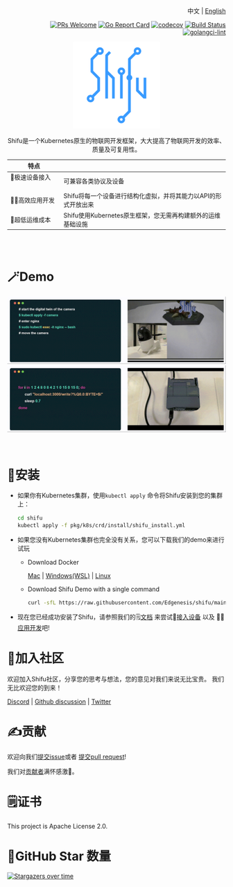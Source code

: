 <div align="right">

中文 | [English](README.md)

[![PRs Welcome](https://img.shields.io/badge/PRs-welcome-brightgreen.svg?style=flat&logo=github&color=2370ff&labelColor=454545)](http://makeapullrequest.com)
[![Go Report Card](https://goreportcard.com/badge/github.com/Edgenesis/shifu)](https://goreportcard.com/report/github.com/Edgenesis/shifu)
[![codecov](https://codecov.io/gh/Edgenesis/shifu/branch/main/graph/badge.svg?token=OX2UN22O3Z)](https://codecov.io/gh/Edgenesis/shifu)
[![Build Status](https://dev.azure.com/Edgenesis/shifu/_apis/build/status/shifu-build-muiltistage?branchName=main)](https://dev.azure.com/Edgenesis/shifu/_build/latest?definitionId=19&branchName=main)
[![golangci-lint](https://github.com/Edgenesis/shifu/actions/workflows/golangci-lint.yml/badge.svg)](https://github.com/Edgenesis/shifu/actions/workflows/golangci-lint.yml)

</div>

<div align="center">

<img width="200px" src="./img/shifu-logo.svg"></img>

Shifu是一个Kubernetes原生的物联网开发框架，大大提高了物联网开发的效率、质量及可复用性。


|特点|  |
|---|---|
|🔌极速设备接入 &nbsp;&nbsp;&nbsp;&nbsp;&nbsp;&nbsp;&nbsp;&nbsp;|可兼容各类协议及设备|
|👨‍💻高效应用开发|Shifu将每一个设备进行结构化虚拟，并将其能力以API的形式开放出来|
|🔧超低运维成本|Shifu使用Kubernetes原生框架，您无需再构建额外的运维基础设施|
</div>
<br/><br/>

# 🪄Demo
<div align="center">
<img width="800px" src="./img/demo-camera.gif"></img>
<img width="800px" src="./img/demo-plc.gif"></img>
</div>
<br/><br/>

# 🔧安装

- 如果你有Kubernetes集群，使用`kubectl apply` 命令将Shifu安装到您的集群上：

    ```sh
    cd shifu
    kubectl apply -f pkg/k8s/crd/install/shifu_install.yml
    ```

- 如果您没有Kubernetes集群也完全没有关系，您可以下载我们的demo来进行试玩
  - Download Docker
  
    [Mac](https://docs.docker.com/desktop/install/mac-install/) | [Windows(WSL)](https://docs.docker.com/desktop/install/windows-install/) | [Linux](https://docs.docker.com/desktop/install/linux-install/)
  - Download Shifu Demo with a single command
    ```sh
    curl -sfL https://raw.githubusercontent.com/Edgenesis/shifu/main/test/scripts/shifu-demo-install.sh | sudo sh -
    ```

- 现在您已经成功安装了Shifu，请参照我们的🗒️[文档](https://shifu.run/zh-Hans/docs/) 来尝试🔌[接入设备](https://shifu.run/zh-Hans/docs/guides/cases/) 以及 👨‍💻[应用开发](https://shifu.run/zh-Hans/docs/guides/application/)吧!

# 💖加入社区

欢迎加入Shifu社区，分享您的思考与想法，您的意见对我们来说无比宝贵。
我们无比欢迎您的到来！

[Discord](https://discord.com/channels/1024601454306136074/1039472165399052339) | [Github discussion](https://github.com/Edgenesis/shifu/discussions) | [Twitter](https://twitter.com/ShifuFramework)

# ✍️贡献
欢迎向我们[提交issue](https://github.com/Edgenesis/shifu/issues/new/choose)或者 [提交pull request](https://github.com/Edgenesis/shifu/pulls)!

我们对[贡献者](https://github.com/Edgenesis/shifu/graphs/contributors)满怀感激🥰。

# 🗒️证书
This project is Apache License 2.0.

# 🌟GitHub Star 数量
[![Stargazers over time](https://starchart.cc/Edgenesis/shifu.svg)](https://starchart.cc/Edgenesis/shifu)